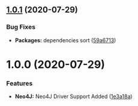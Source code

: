 ## [1.0.1](https://github.com/IamMHC/NestJS-with-Neo4J/compare/v1.0.0...v1.0.1) (2020-07-29)


### Bug Fixes

* **Packages:** dependencies sort ([59a6713](https://github.com/IamMHC/NestJS-with-Neo4J/commit/59a6713058203cabc653ce1fba5492e31ce801f0))

# 1.0.0 (2020-07-29)


### Features

* **Neo4J:** Neo4J Driver Support Added ([1e3a18a](https://github.com/IamMHC/NestJS-with-Neo4J/commit/1e3a18ad2d458b150380c024b08e451aa9bd3c4c))
